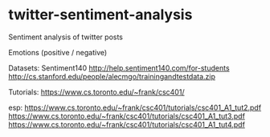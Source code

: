 # twitter-sentiment-analysis
Sentiment analysis of twitter posts



Emotions (positive / negative)

Datasets:
Sentiment140
http://help.sentiment140.com/for-students
http://cs.stanford.edu/people/alecmgo/trainingandtestdata.zip

Tutorials:
https://www.cs.toronto.edu/~frank/csc401/

esp:
https://www.cs.toronto.edu/~frank/csc401/tutorials/csc401_A1_tut2.pdf
https://www.cs.toronto.edu/~frank/csc401/tutorials/csc401_A1_tut3.pdf
https://www.cs.toronto.edu/~frank/csc401/tutorials/csc401_A1_tut4.pdf
